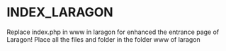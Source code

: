 # INDEX_LARAGON
Replace index.php in www in laragon for enhanced the entrance page of Laragon!
Place all the files and folder in the folder www of laragon
